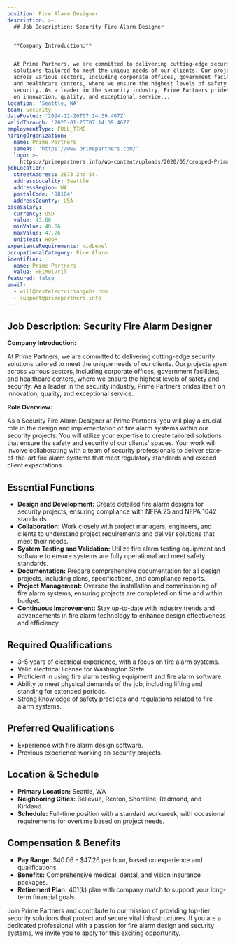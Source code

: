 ```yaml
---
position: Fire Alarm Designer
description: >-
  ## Job Description: Security Fire Alarm Designer


  **Company Introduction:**


  At Prime Partners, we are committed to delivering cutting-edge security
  solutions tailored to meet the unique needs of our clients. Our projects span
  across various sectors, including corporate offices, government facilities,
  and healthcare centers, where we ensure the highest levels of safety and
  security. As a leader in the security industry, Prime Partners prides itself
  on innovation, quality, and exceptional service...
location: 'Seattle, WA'
team: Security
datePosted: '2024-12-20T07:14:39.467Z'
validThrough: '2025-01-25T07:14:39.467Z'
employmentType: FULL_TIME
hiringOrganization:
  name: Prime Partners
  sameAs: 'https://www.primepartners.com/'
  logo: >-
    https://primepartners.info/wp-content/uploads/2020/05/cropped-Prime-Partners-Logo-NO-BG-1.png
jobLocation:
  streetAddress: 2873 2nd St.
  addressLocality: Seattle
  addressRegion: WA
  postalCode: '98104'
  addressCountry: USA
baseSalary:
  currency: USD
  value: 43.66
  minValue: 40.06
  maxValue: 47.26
  unitText: HOUR
experienceRequirements: midLevel
occupationalCategory: Fire Alarm
identifier:
  name: Prime Partners
  value: PRIM0l7ril
featured: false
email:
  - will@bestelectricianjobs.com
  - support@primepartners.info
---
```




## Job Description: Security Fire Alarm Designer

**Company Introduction:**

At Prime Partners, we are committed to delivering cutting-edge security solutions tailored to meet the unique needs of our clients. Our projects span across various sectors, including corporate offices, government facilities, and healthcare centers, where we ensure the highest levels of safety and security. As a leader in the security industry, Prime Partners prides itself on innovation, quality, and exceptional service.

**Role Overview:**

As a Security Fire Alarm Designer at Prime Partners, you will play a crucial role in the design and implementation of fire alarm systems within our security projects. You will utilize your expertise to create tailored solutions that ensure the safety and security of our clients' spaces. Your work will involve collaborating with a team of security professionals to deliver state-of-the-art fire alarm systems that meet regulatory standards and exceed client expectations.

## Essential Functions

- **Design and Development:** Create detailed fire alarm designs for security projects, ensuring compliance with NFPA 25 and NFPA 1042 standards.
- **Collaboration:** Work closely with project managers, engineers, and clients to understand project requirements and deliver solutions that meet their needs.
- **System Testing and Validation:** Utilize fire alarm testing equipment and software to ensure systems are fully operational and meet safety standards.
- **Documentation:** Prepare comprehensive documentation for all design projects, including plans, specifications, and compliance reports.
- **Project Management:** Oversee the installation and commissioning of fire alarm systems, ensuring projects are completed on time and within budget.
- **Continuous Improvement:** Stay up-to-date with industry trends and advancements in fire alarm technology to enhance design effectiveness and efficiency.

## Required Qualifications

- 3-5 years of electrical experience, with a focus on fire alarm systems.
- Valid electrical license for Washington State.
- Proficient in using fire alarm testing equipment and fire alarm software.
- Ability to meet physical demands of the job, including lifting and standing for extended periods.
- Strong knowledge of safety practices and regulations related to fire alarm systems.

## Preferred Qualifications

- Experience with fire alarm design software.
- Previous experience working on security projects.

## Location & Schedule

- **Primary Location:** Seattle, WA
- **Neighboring Cities:** Bellevue, Renton, Shoreline, Redmond, and Kirkland.
- **Schedule:** Full-time position with a standard workweek, with occasional requirements for overtime based on project needs.

## Compensation & Benefits

- **Pay Range:** $40.06 - $47.26 per hour, based on experience and qualifications.
- **Benefits:** Comprehensive medical, dental, and vision insurance packages.
- **Retirement Plan:** 401(k) plan with company match to support your long-term financial goals.

Join Prime Partners and contribute to our mission of providing top-tier security solutions that protect and secure vital infrastructures. If you are a dedicated professional with a passion for fire alarm design and security systems, we invite you to apply for this exciting opportunity.